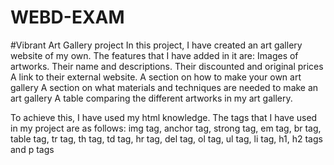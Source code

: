# WEBD-EXAM
#Vibrant Art Gallery project
In this project, I have created an art gallery website of my own.
The features that I have added in it are:
Images of artworks.
Their name and descriptions.
Their discounted and original prices
A link to their external website.
A section on how to make your own art gallery
A section on what materials and techniques are needed to make an art gallery
A table comparing the different artworks in my art gallery.

To achieve this, I have used my html knowledge.
The tags that I have used in my project are as follows:
img tag, anchor tag, strong tag, em tag, br tag, table tag, tr tag, th tag, td tag, hr tag, del tag, ol tag, ul tag, li tag, h1, h2 tags and p tags
